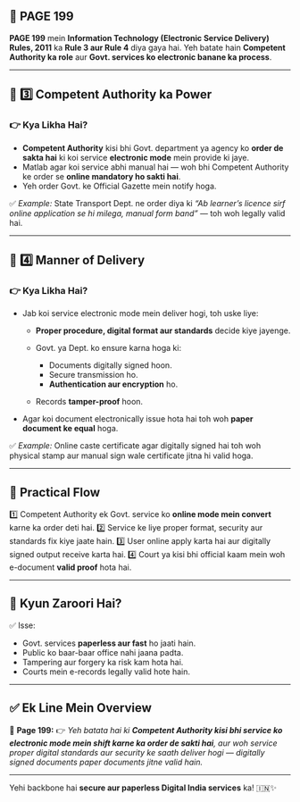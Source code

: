 ## 📄 **PAGE 199**

**PAGE 199** mein **Information Technology (Electronic Service Delivery) Rules, 2011** ka **Rule 3 aur Rule 4** diya gaya hai.
Yeh batate hain **Competent Authority ka role** aur **Govt. services ko electronic banane ka process**.

---

## 🔹 **3️⃣ Competent Authority ka Power**

### 👉 Kya Likha Hai?

* **Competent Authority** kisi bhi Govt. department ya agency ko **order de sakta hai** ki koi service **electronic mode** mein provide ki jaye.
* Matlab agar koi service abhi manual hai — woh bhi Competent Authority ke order se **online mandatory ho sakti hai**.
* Yeh order Govt. ke Official Gazette mein notify hoga.

✅ *Example:* State Transport Dept. ne order diya ki *“Ab learner’s licence sirf online application se hi milega, manual form band”* — toh woh legally valid hai.

---

## 🔹 **4️⃣ Manner of Delivery**

### 👉 Kya Likha Hai?

* Jab koi service electronic mode mein deliver hogi, toh uske liye:

  * **Proper procedure, digital format aur standards** decide kiye jayenge.
  * Govt. ya Dept. ko ensure karna hoga ki:

    * Documents digitally signed hoon.
    * Secure transmission ho.
    * **Authentication aur encryption** ho.
  * Records **tamper-proof** hoon.
* Agar koi document electronically issue hota hai toh woh **paper document ke equal** hoga.

✅ *Example:* Online caste certificate agar digitally signed hai toh woh physical stamp aur manual sign wale certificate jitna hi valid hoga.

---

## 🧩 **Practical Flow**

1️⃣ Competent Authority ek Govt. service ko **online mode mein convert** karne ka order deti hai.
2️⃣ Service ke liye proper format, security aur standards fix kiye jaate hain.
3️⃣ User online apply karta hai aur digitally signed output receive karta hai.
4️⃣ Court ya kisi bhi official kaam mein woh e-document **valid proof** hota hai.

---

## 🔹 **Kyun Zaroori Hai?**

✅ Isse:

* Govt. services **paperless aur fast** ho jaati hain.
* Public ko baar-baar office nahi jaana padta.
* Tampering aur forgery ka risk kam hota hai.
* Courts mein e-records legally valid hote hain.

---

## ✅ **Ek Line Mein Overview**

📌 **Page 199:**
👉 *Yeh batata hai ki **Competent Authority kisi bhi service ko electronic mode mein shift karne ka order de sakti hai**, aur woh service proper digital standards aur security ke saath deliver hogi — digitally signed documents paper documents jitne valid hain.*

---

Yehi backbone hai **secure aur paperless Digital India services** ka! 🇮🇳✨
